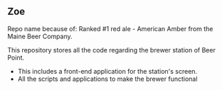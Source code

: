 ## Zoe
Repo name because of: Ranked #1 red ale - American Amber from the Maine Beer Company.

This repository stores all the code regarding the brewer station of Beer Point.
 - This includes a front-end application for the station's screen.
 - All the scripts and applications to make the brewer functional


